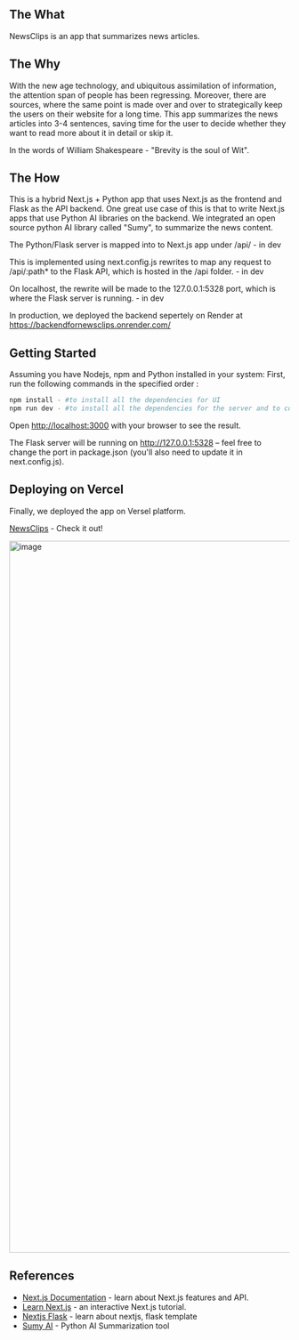 ## The What

NewsClips is an app that summarizes news articles. 

## The Why

With the new age technology, and ubiquitous assimilation of information, the attention span of people has been regressing. Moreover, there are sources, where the same point is made over and over to strategically keep the users on their website for a long time. This app summarizes the news articles into 3-4 sentences, saving time for the user to decide whether they want to read more about it in detail or skip it. 

In the words of William Shakespeare - "Brevity is the soul of Wit".

##  The How

This is a hybrid Next.js + Python app that uses Next.js as the frontend and Flask as the API backend. One great use case of this is that to write Next.js apps that use Python AI libraries on the backend. We integrated an open source python AI library called "Sumy", to summarize the news content. 

The Python/Flask server is mapped into to Next.js app under /api/ - in dev

This is implemented using next.config.js rewrites to map any request to /api/:path* to the Flask API, which is hosted in the /api folder. - in dev

On localhost, the rewrite will be made to the 127.0.0.1:5328 port, which is where the Flask server is running. - in dev

In production, we deployed the backend sepertely on Render at https://backendfornewsclips.onrender.com/

## Getting Started

Assuming you have Nodejs, npm and Python installed in your system:
First, run the following commands in the specified order :

```bash
npm install - #to install all the dependencies for UI
npm run dev - #to install all the dependencies for the server and to concurrently run the server and the UI
```

Open [http://localhost:3000](http://localhost:3000) with your browser to see the result.

The Flask server will be running on http://127.0.0.1:5328 – feel free to change the port in package.json (you'll also need to update it in next.config.js).

## Deploying on Vercel

Finally, we deployed the app on Versel platform.

[NewsClips](https://news-clips.vercel.app/) - Check it out! 

<img width="1280" alt="image" src="https://github.com/Ramyfi/news-clips/assets/156487372/9724bf6c-a383-4da8-83f5-738a8da0df47">


## References
- [Next.js Documentation](https://nextjs.org/docs) - learn about Next.js features and API.
- [Learn Next.js](https://nextjs.org/learn) - an interactive Next.js tutorial.
- [Nextjs Flask](https://vercel.com/templates/next.js/nextjs-flask-starter) - learn about nextjs, flask template
- [Sumy AI](https://github.com/miso-belica/sumy/blob/main/README.md) - Python AI Summarization tool
